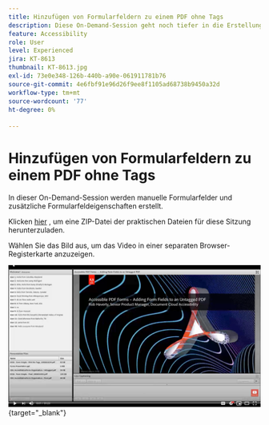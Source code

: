 ```yaml
---
title: Hinzufügen von Formularfeldern zu einem PDF ohne Tags
description: Diese On-Demand-Session geht noch tiefer in die Erstellung manueller Formularfelder und zusätzlicher Formularfeldeigenschaften ein
feature: Accessibility
role: User
level: Experienced
jira: KT-8613
thumbnail: KT-8613.jpg
exl-id: 73e0e348-126b-440b-a90e-061911781b76
source-git-commit: 4e6fbf91e96d26f9ee8f1105ad68738b9450a32d
workflow-type: tm+mt
source-wordcount: '77'
ht-degree: 0%

---
```


# Hinzufügen von Formularfeldern zu einem PDF ohne Tags

In dieser On-Demand-Session werden manuelle Formularfelder und zusätzliche Formularfeldeigenschaften erstellt.

Klicken [hier](../assets/accessibilitysession6.zip) , um eine ZIP-Datei der praktischen Dateien für diese Sitzung herunterzuladen.

Wählen Sie das Bild aus, um das Video in einer separaten Browser-Registerkarte anzuzeigen.

[![Video zu Session 6](../assets/Accessibilitysession6_YT.png)](https://youtu.be/xh4pJQiY0nw){target="_blank"}
